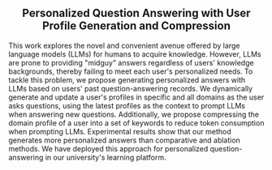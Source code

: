 <h2 align="center"> Personalized Question Answering with User Profile Generation and Compression </h2>



This work explores the novel and convenient avenue offered by large language models (LLMs) for humans to acquire knowledge. However, LLMs are prone to providing "midguy" answers regardless of users' knowledge backgrounds, thereby failing to meet each user's personalized needs. To tackle this problem, we propose generating personalized answers with LLMs based on users' past question-answering records. We dynamically generate and update a user's profiles in specific and all domains as the user asks questions, using the latest profiles as the context to prompt LLMs when answering new questions. Additionally, we propose compressing the domain profile of a user into a set of keywords to reduce token consumption when prompting LLMs. Experimental results show that our method generates more personalized answers than comparative and ablation methods. We have deployed this approach for personalized question-answering in our university's learning platform.